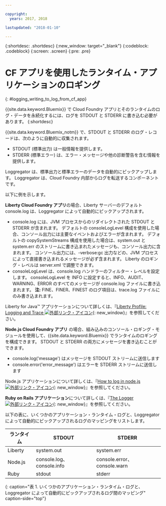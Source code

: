 ```yaml
---

copyright:
  years: 2017, 2018

lastupdated: "2018-01-10"

---
```



{:shortdesc: .shortdesc}
{:new_window: target="_blank"}
{:codeblock: .codeblock}
{:screen: .screen}
{:pre: .pre}

# CF アプリを使用したランタイム・アプリケーションのロギング
{: #logging_writing_to_log_from_cf_app}

{{site.data.keyword.Bluemix}} で Cloud Foundry アプリとそのランタイムのログ・データを永続化するには、ログを STDOUT と STDERR に書き込む必要があります。 
{:shortdesc}

{{site.data.keyword.Bluemix_notm}} で、STDOUT と STDERR のログ・レコードは、次のように自動的に収集されます。

* STDOUT (標準出力) は一般情報を提供します。  
* STDERR (標準エラー) は、エラー・メッセージや他の診断警告を含む情報を提供します。 

Loggregator は、標準出力と標準エラーのデータを自動的にピックアップします。 Loggregator は、Cloud Foundry 内部からログを転送するコンポーネントです。 

以下に例を示します。 

**Liberty Cloud Foundry アプリ**の場合、Liberty サーバーのデフォルト console.log は、Loggregator によって自動的にピックアップされます。 

* console.log には、JVM プロセスからのリダイレクトされた STDOUT と STDERR が含まれます。 デフォルトの consoleLogLevel 構成を使用した場合、コンソール出力には主要なイベントおよびエラーが含まれます。 デフォルトの copySystemStreams 構成を使用した場合は、system.out と system.err のストリームに書き込まれたメッセージも、コンソール出力に含まれます。 コンソール出力には、-verbose:gc 出力などの、JVM プロセスによって直接書き込まれるメッセージが必ず含まれます。 Liberty のロギング・レベルは server.xml で調整できます。
* consoleLogLevel は、console.log ハンドラーのフィルター・レベルを設定します。 consoleLogLevel を INFO に設定すると、INFO、AUDIT、WARNING、ERROR のすべてのメッセージが console.log ファイルに書き込まれます。 **注:** FINE、FINER、FINEST のログ項目は、trace.log ファイルにのみ書き込まれます。

Liberty for Java™ アプリケーションについて詳しくは、『[Liberty Profile: Logging and Trace ![外部リンク・アイコン](../../../icons/launch-glyph.svg "外部リンク・アイコン")](http://www-01.ibm.com/support/knowledgecenter/was_beta_liberty/com.ibm.websphere.wlp.nd.multiplatform.doc/ae/rwlp_logging.html){: new_window}』を参照してください。

**Node.js Cloud Foundry アプリ** の場合、組み込みのコンソール・ロギング・モジュールを使用して、{{site.data.keyword.Bluemix}} でランタイムのロギングを構成できます。 STDOUT と STDERR の両方にメッセージを書き込むことができます。

* console.log('message') はメッセージを STDOUT ストリームに送信します
* console.error('error_message') はエラーを STDERR ストリームに送信します

Node.js アプリケーションについて詳しくは、『[How to log in node.js![外部リンク・アイコン](../../../icons/launch-glyph.svg "外部リンク・アイコン")](http://docs.nodejitsu.com/articles/intermediate/how-to-log){: new_window}』を参照してください。


**Ruby on Rails アプリケーション**について詳しくは、『[The Logger![外部リンク・アイコン](../../../icons/launch-glyph.svg "外部リンク・アイコン")](http://guides.rubyonrails.org/debugging_rails_applications.html#the-logger){: new_window}』を参照してください。

以下の表に、いくつかのアプリケーション・ランタイム・ログと、Loggregator によって自動的にピックアップされるログのマッピングをリストします。

| **ランタイム** |    **STDOUT**     | **STDERR** |
|-----------------|-------------------|-------------------|
| Liberty | system.out | system.err |
| Node.js | console.log、console.info | console.error、console.warn |
| Ruby | stdout| stderr |
{: caption="表 1. いくつかのアプリケーション・ランタイム・ログと、Loggregator によって自動的にピックアップされるログ間のマッピング" caption-side="top"}

